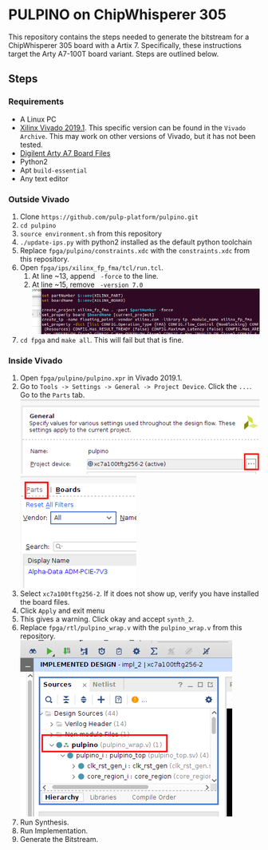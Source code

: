 # PULPINO on ChipWhisperer 305

This repository contains the steps needed to generate the bitstream for a
ChipWhisperer 305 board with a Artix 7. Specifically, these instructions target
the Arty A7-100T board variant. Steps are outlined below.

## Steps

### Requirements

- A Linux PC
- [Xilinx Vivado 2019.1][vivado]. This specific version can be found in the
  `Vivado Archive`. This may work on other versions of Vivado, but it has not
  been tested.
- [Digilent Arty A7 Board Files][boardfiles]
- Python2
- Apt `build-essential`
- Any text editor

### Outside Vivado

1. Clone `https://github.com/pulp-platform/pulpino.git`
2. `cd pulpino`
3. `source environment.sh` from this repository
4. `./update-ips.py` with python2 installed as the default python toolchain
5. Replace `fpga/pulpino/constraints.xdc` with the `constraints.xdc` from this
   repository.
6. Open `fpga/ips/xilinx_fp_fma/tcl/run.tcl`.
   1. At line ~13, append ` -force` to the line.
   2. At line ~15, remove ` -version 7.0`
   ![FP FMA Reference](./images/fp_fma_tcl.png)
7. `cd fpga` and `make all`. This will fail but that is fine.

### Inside Vivado

1. Open `fpga/pulpino/pulpino.xpr` in Vivado 2019.1.
2. Go to `Tools -> Settings -> General -> Project Device`. Click the `...`. Go
   to the `Parts` tab.
  ![Project Device Location](./images/project_device.png)
  ![Parts Location](./images/parts.png)
  1. Select `xc7a100tftg256-2`. If it does not show up, verify you have
     installed the board files.
  2. Click `Apply` and exit menu
  3. This gives a warning. Click okay and accept `synth_2`.
3. Replace `fpga/rtl/pulpino_wrap.v` with the `pulpino_wrap.v` from this
   repository.
  ![pulpino_wrap Location](./images/pulpino_wrap_location.png)
4. Run Synthesis.
5. Run Implementation.
6. Generate the Bitstream.

[vivado]: https://www.xilinx.com/support/download.html
[boardfiles]: https://digilent.com/reference/programmable-logic/guides/installing-vivado-and-sdk#installing_digilent_board_files